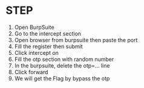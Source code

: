 # STEP
1. Open BurpSuite
2. Go to the intercept section
3. Open browser from burpsuite then paste the port
4. Fill the register then submit
5. Click intercept on
6. Fill the otp section with random number
7. In the burpsuite, delete the otp=... line
8. Click forward
9. We will get the Flag by bypass the otp
